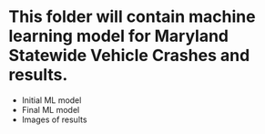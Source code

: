 # This folder will contain machine learning model for Maryland Statewide Vehicle Crashes and results.

- Initial ML model
- Final ML model
- Images of results
